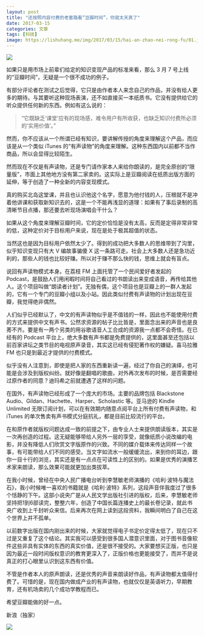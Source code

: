 ```yaml
---
layout: post
title: "还按照内容付费的老套路看“豆瓣时间”，你就太天真了"
date: 2017-03-15
categories: 文章
tags: [科技]
image: https://lishuhang.me/img/2017/03/15/hai-an-zhao-nei-rong-fu/01.jpg
---
```


![](http://mmbiz.qpic.cn/mmbiz_jpg/AdRKyBVLoHJcfQYic8FoBWzsYJ1nMwqNOlYRGicN4awhcEV5UBIhV8DNvTd6JRibtQfuk0ptLkghnO4oaWxckTibaQ/0?wx_fmt=jpeg)

如果只是用市场上前辈们给定的知识变现产品的标准来看，那么 3 月 7 号上线的“豆瓣时间”，无疑是一个很不成功的例子。

有部分评论者在测试之后觉得，它只是由作者本人来念自己的作品，并没有给人更多的期待。与其要听这种现场表演，还不如直接买一本纸质书。它没有提供给它的听众提供任何新的东西。例如有这么说的：

> “它既缺乏‘课堂’应有的现场感，难令用户有所收获，也缺乏知识付费所必须的‘实用价值’。”

然而，你不应该从一个所谓已经有知识，要讲解传授的角度来理解这个产品，而应该是从一个类似 iTunes 的“有声读物”的角度来理解。这种东西国内以前都不当作商品，所以会显得比较陌生。

然而现在不仅是有声读物，还是专门请作家本人来给你朗读的，是完全原创的“限量版”，市面上其他地方没有第二家卖的。这实际上是豆瓣阅读在纸质出版方面的延伸，等于创造了一种全新的内容变现模式。

真的购买北岛这堂课，并且也认识他这个名字，愿意为他付钱的人，压根就不是冲着他讲课和获取新知识去的，这是一个不能再浅显的道理：如果有了事后录制的高清晰节目点播，那还要去听现场演唱会干什么？

如果从这个角度来理解豆瓣时间，它的定价恰恰是没有太高，反而是定得非常非常的低，这种定价对于目标用户来说，现在是处于极其超值的状态。

当然这也是因为目标用户依然太少了。得到的成功把大多数人的思维带到了沟里，似乎知识变现只有大 V 编故事骗傻 X 这一条路可走。社会上大多数人还是急功近利的，那些人的钱也比较好赚。所以对于赚不那么快的钱，思维上就会有盲点。

说回有声读物模式本身。在荔枝 FM 上面托管了一个民间爱好者发起的 Podcast，是鼓励人们用闲暇时间将自己看过的书朗读出来变成语音，再传给其他人。这个项目叫做“朗读者计划”。无独有偶，这个项目也是豆瓣上的一群人发起的，它有一个专门的豆瓣小组以及小站。因此类似付费有声读物的计划出现在豆瓣，我觉得绝非偶然。

人们似乎已经默认了，中文的有声读物似乎是不值钱的一样，因此也不能使用付费的方式来提供中文有声书。公然求资源的帖子比比皆是，里面念出来的声音也是良莠不齐。要是有一两个另类的用谷歌语音人工合成的资源我一点都不会奇怪。在已经有的 Podcast 平台上，绝大多数有声书都是免费提供的，这里面甚至还包括以前百家讲坛之类节目的电视原声录音，其实这已经有侵犯著作权的嫌疑。喜马拉雅 FM 也只是到最近才提供的付费模式。

似乎没有人注意到，即使是把人家的东西重新读一遍，经过了你自己的演绎，也可能是会涉及到版权纠纷。就好像是翻唱的歌曲，对外再次发布的时候，是否需要经过原作者的同意？迪玛希之前就遭遇了这样的问题。

在国外，有声读物已经形成了一个庞大的市场。主要的品牌包括 Blackstone Audio、Gildan、Hachette、Harper、Scholastic 等。亚马逊的 Kindle Unlimited 无限订阅计划，可以在有效期内随意点阅平台上所有付费有声读物，和 iTunes 的单次售卖有声书模式分庭抗礼，都是目前比较流行的平台。

在和原作者就版权问题达成一致的前提之下，由专业人士来提供朗读版本，其实是一次再创造的过程。这无疑能够带给人另外一层的享受，就像纸质小说改编的电影，并没有降低人们欣赏文字版原作的兴致。不同的媒介载体来传达同样一个故事，有可能带给人们不同的感受。当文字如流水一般缓缓流出，来到你的耳边，跟你一目十行的浏览，其实还是有一点点在可读性上的区别的。如果是优秀的演播艺术家来朗读，那么效果可能就更加出类拔萃。

在我小时候，曾经在中央人民广播电台听到李慧敏老师演播的《哈利·波特与魔法石》，我小时候唯一喜欢的书籍就是《哈利·波特》系列，这段声音伴我度过了很多个恬静的下午。这部小说央广是从人民文学出版社引进的版权，后来，李慧敏老师坚持把1到6部读完，整整六年，创造了中国长篇连播史上的最长卷记录，就此书央广收到上千封听众来信。后来再次在网上读到这段资料，我瞬间明白了自己在这个世界上并不孤单。

以前数字出版在国内刚出来的时候，大家就觉得电子书定价定得太低了，现在只不过是又重复了这个结论。其实我可以感受到很多国人潜意识里面，对于图书音像软件这些非具有实体的东西的真实价值，还是很不接受的。大家要想买正版，也只是因为最近一段时间版权意识的教育更深入了，正版价格也更能接受了，而并不是说真正的打心眼里认识到这东西有价值。

不管是作者本人的原声朗读，还是优秀的声音来朗读好作品，有声读物都太值得付费了。可惜的是，现在国内做成产业的有声读物，也就仅仅是英语听力，早期教育，还有机场卖的几个成功学教程而已。

希望豆瓣能做的好一点。

新浪（独家）

![](https://lishuhang.me/img/2017/03/15/hai-an-zhao-nei-rong-fu/01.jpg)